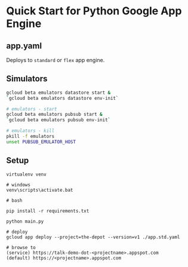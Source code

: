 # Quick Start for Python Google App Engine

## app.yaml

Deploys to `standard` or `flex` app engine.

## Simulators

```bash
gcloud beta emulators datastore start &
`gcloud beta emulators datastore env-init`

# emulators - start
gcloud beta emulators pubsub start &
`gcloud beta emulators pubsub env-init`

# emulators - kill
pkill -f emulators
unset PUBSUB_EMULATOR_HOST

```

## Setup

```
virtualenv venv

# windows
venv\scripts\activate.bat

# bash

pip install -r requirements.txt

python main.py

# deploy
gcloud app deploy --project=the-depot --version=v1 ./app.std.yaml

# browse to
(service) https://talk-demo-dot-<projectname>.appspot.com
(default) https://<projectname>.appspot.com


```

